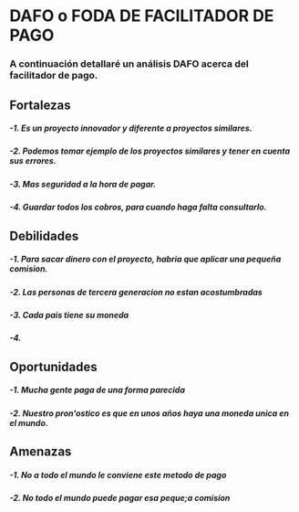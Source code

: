 # DAFO o FODA DE FACILITADOR DE PAGO
### A continuación detallaré un análisis DAFO acerca del facilitador de pago.
##  Fortalezas 
#####  -1. Es un proyecto innovador y diferente a proyectos similares.
#####  -2. Podemos tomar ejemplo de los proyectos similares y tener en cuenta sus errores.
#####  -3. Mas seguridad a la hora de pagar.
#####  -4. Guardar todos los cobros, para cuando haga falta consultarlo.
##  Debilidades 
#####  -1. Para sacar dinero con el proyecto, habria que aplicar una pequeña comision.
#####  -2. Las personas de tercera generacion no estan acostumbradas
#####  -3. Cada pais tiene su moneda
#####  -4. 
##  Oportunidades 
#####  -1. Mucha gente paga de una forma parecida
#####  -2. Nuestro pron'ostico es que en unos años haya una moneda unica en el mundo.
##  Amenazas 
#####  -1. No a todo el mundo le conviene este metodo de pago
#####  -2. No todo el mundo puede pagar esa peque;a comision
